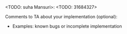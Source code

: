<TODO: suha Mansuri>: <TODO: 31684327>

Comments to TA about your implementation (optional):
- Examples: known bugs or incomplete implementation